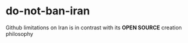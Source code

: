 # do-not-ban-iran
Github limitations on Iran is in contrast with its **OPEN SOURCE** creation philosophy
